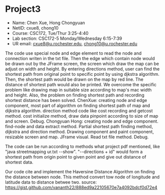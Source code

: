 # Project3
* Name: Chen Xue, Hong Chongyuan
* NetID: cxue8, chong10
* Course: CSC172, Tue/Thur 3:25-4:40 
* Lab section:  CSC172-5    Monday/Wednesday 6:15-7:39
* UR email: cxue8@u.rochester.edu, chong10@u.rochester.edu

The code use special node and edge element to read the node and connection writen in the txt file. Then the edge which contain node would be drawn out 
by the JFrame screen, the screen which draw the map can be adjust on width and height. By entering directions method, user can find the shortest path from 
original point to specific point by using djkstra algorithm. Then, the shortest path would be drawn on the map by red line. The distance of shortest path would also be printed. We overcome the specific problem like drawing map in suitable size according to map's mac width and height. Also, the problem on finding shortest path and recording shortest distance has been solved.
ChenXue: creating node and edge component, most part of algorithm on finding shortest path of map and dijkstra algorithm. direction method code like cost recording and getcost method. cost initialize method, draw data pinpoint according to size of map and screen. Debug.
Chongyuan Hong: creating node and edge component. find-node and data extract method. Partial shortest path finding method, dijkstra and direction method. Drawing component and paint component, resizable screen and map. JFrame visual. Read txt file method. Debug.

The code can be run according to methods what project pdf mentioned, like "java streetmapping ur.txt --show". "--directions + id" would form a shortest path from origin point to given point and give out distance of shortest data.

Our code cite and implement the Haversine Distance Algorithm on finding the distance between node. This method convert tow node of longitude and latitude data to distance betwee two. source: https://gist.github.com/vananth22/888ed9a22105670e7a4092bdcf0d72e4
